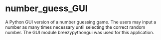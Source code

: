 # number_guess_GUI
A Python GUI version of a number guessing game. The users may input a number as many times necessary until selecting the correct random number. The GUI module breezypythongui was used for this application.
